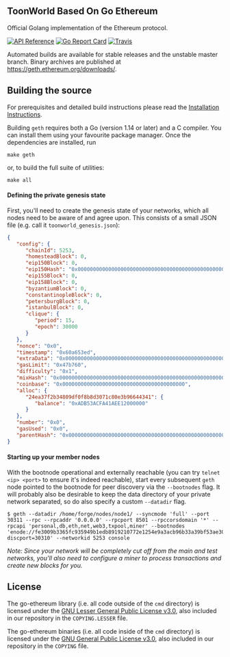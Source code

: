 ## ToonWorld Based On Go Ethereum

Official Golang implementation of the Ethereum protocol.

[![API Reference](
https://camo.githubusercontent.com/915b7be44ada53c290eb157634330494ebe3e30a/68747470733a2f2f676f646f632e6f72672f6769746875622e636f6d2f676f6c616e672f6764646f3f7374617475732e737667
)](https://pkg.go.dev/github.com/ethereum/go-ethereum?tab=doc)
[![Go Report Card](https://goreportcard.com/badge/github.com/ethereum/go-ethereum)](https://goreportcard.com/report/github.com/ethereum/go-ethereum)
[![Travis](https://travis-ci.com/ethereum/go-ethereum.svg?branch=master)](https://travis-ci.com/ethereum/go-ethereum)


Automated builds are available for stable releases and the unstable master branch. Binary
archives are published at https://geth.ethereum.org/downloads/.

## Building the source

For prerequisites and detailed build instructions please read the [Installation Instructions](https://geth.ethereum.org/docs/install-and-build/installing-geth).

Building `geth` requires both a Go (version 1.14 or later) and a C compiler. You can install
them using your favourite package manager. Once the dependencies are installed, run

```shell
make geth
```

or, to build the full suite of utilities:

```shell
make all
```

#### Defining the private genesis state

First, you'll need to create the genesis state of your networks, which all nodes need to be
aware of and agree upon. This consists of a small JSON file (e.g. call it `toonworld_genesis.json`):

```json
{
   "config": {
      "chainId": 5253,
      "homesteadBlock": 0,
      "eip150Block": 0,
      "eip150Hash": "0x0000000000000000000000000000000000000000000000000000000000000000",
      "eip155Block": 0,
      "eip158Block": 0,
      "byzantiumBlock": 0,
      "constantinopleBlock": 0,
      "petersburgBlock": 0,
      "istanbulBlock": 0,
      "clique": {
         "period": 15,
         "epoch": 30000
      }
   },
   "nonce": "0x0",
   "timestamp": "0x60a653ed",
   "extraData": "0x000000000000000000000000000000000000000000000000000000000000000024ea37f2b34809df0f8b8d3071c80e3b966443410000000000000000000000000000000000000000000000000000000000000000000000000000000000000000000000000000000000000000000000000000000000",
   "gasLimit": "0x47b760",
   "difficulty": "0x1",
   "mixHash": "0x0000000000000000000000000000000000000000000000000000000000000000",
   "coinbase": "0x0000000000000000000000000000000000000000",
   "alloc": {
      "24ea37f2b34809df0f8b8d3071c80e3b96644341": {
         "balance": "0xADB53ACFA41AEE12000000"
      }
   },
   "number": "0x0",
   "gasUsed": "0x0",
   "parentHash": "0x0000000000000000000000000000000000000000000000000000000000000000"
}
```


#### Starting up your member nodes

With the bootnode operational and externally reachable (you can try
`telnet <ip> <port>` to ensure it's indeed reachable), start every subsequent `geth`
node pointed to the bootnode for peer discovery via the `--bootnodes` flag. It will
probably also be desirable to keep the data directory of your private network separated, so
do also specify a custom `--datadir` flag.

```shell
$ geth --datadir /home/forge/nodes/node1/ --syncmode 'full' --port 30311 --rpc --rpcaddr '0.0.0.0' --rpcport 8501 --rpccorsdomain '*' --rpcapi 'personal,db,eth,net,web3,txpool,miner' --bootnodes 'enode://fe3009b3365fc935949b1edb8919210772e1254e9a3acb96b33a39bf53ae301485fcbf5ec11434391acfadfb627c961cb9c83451c566a10483f9f8ae9617a4e0@127.0.0.1:0?discport=30310' --networkid 5253 console
```

*Note: Since your network will be completely cut off from the main and test networks, you'll
also need to configure a miner to process transactions and create new blocks for you.*


## License

The go-ethereum library (i.e. all code outside of the `cmd` directory) is licensed under the
[GNU Lesser General Public License v3.0](https://www.gnu.org/licenses/lgpl-3.0.en.html),
also included in our repository in the `COPYING.LESSER` file.

The go-ethereum binaries (i.e. all code inside of the `cmd` directory) is licensed under the
[GNU General Public License v3.0](https://www.gnu.org/licenses/gpl-3.0.en.html), also
included in our repository in the `COPYING` file.
